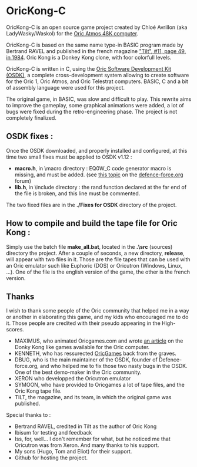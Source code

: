 # OricKong-C
OricKong-C is an open source game project created by Chloé Avrillon (aka LadyWasky/Waskol) for the [Oric Atmos 48K computer](https://en.wikipedia.org/wiki/Oric#Oric_Atmos).

OricKong-C is based on the same name type-in BASIC program made by Bertrand RAVEL and published in the french magazine ["Tilt", #11, page 49, in 1984](http://www.abandonware-magazines.org/affiche_mag.php?mag=28&num=330&album=ou). Oric Kong is a Donkey Kong clone, with foor colorfull levels.

OricKong-C is written in C, using the [Oric Software Development Kit (OSDK)](http://osdk.defence-force.org/), a complete cross-development system allowing to create software for the Oric 1, Oric Atmos, and Oric Telestrat computers.
BASIC, C and a bit of assembly language were used for this project.

The original game, in BASIC, was slow and difficult to play.
This rewrite aims to improve the gameplay, some graphical animations were added, a lot of bugs were fixed during the retro-engineering phase.
The project is not completely finalized.


## OSDK fixes :
Once the OSDK downloaded, and properly installed and configured, at this time two small fixes must be applied to OSDK v1.12 :
* **macro.h**, in <Your OSDK Path>\macro directory : EQ0W_C code generator macro is missing, and must be added. (see [this topic](http://forum.defence-force.org/viewtopic.php?f=24&t=1869&p=18000#p18000) on the [defence-force.org](http://www.defence-force.org/) forum)
* **lib.h**, in <Your OSDK Path>\include directory : the rand function declared at the far end of the file is broken, and this line must be commented.

The two fixed files are in the **./Fixes for OSDK** directory of the project.

## How to compile and build the tape file for Oric Kong :
Simply use the batch file **make_all.bat**, located in the **.\src** (sources) directory the project.
After a couple of seconds, a new directory, **release**, will appear with two files in it. Those are the file tapes that can be used with an Oric emulator such like Euphoric (DOS) or Oricutron (Windows, Linux, ...).
One of the file is the english version of the game, the other is the french version.

## Thanks
I wish to thank some people of the Oric community that helped me in a way or another in elaborating this game, and my kids who encouraged me to do it.
Those people are credited with their pseudo appearing in the High-scores.

* MAXIMUS, who animated Oricgames.com and wrote [an article](http://callmekenneth.pagesperso-orange.fr/edito,en,112,92.html) on the Donky Kong like games available for the Oric computer.
* KENNETH, who has ressurected [OricGames](http://callmekenneth.pagesperso-orange.fr/) back from the graves. 
* DBUG, who is the main maintainer of the OSDK, founder of Defence-force.org, and who helped me to fix those two nasty bugs in the OSDK. One of the best demo-maker in the Oric community.
* XERON who developped the Oricutron emulator
* SYMOON, who have provided to Oricgames a lot of tape files, and the Oric Kong tape file. 
* TILT, the magazine, and its team, in which the original game was published.

Special thanks to :
* Bertrand RAVEL, credited in Tilt as the author of Oric Kong
* Ibisum for testing and feedback
* Iss, for, well... I don't remember for what, but he noticed me that Oricutron was from Xeron. And many thanks to his support. 
* My sons (Hugo, Tom and Eliot) for their support.
* Github for hosting the project.
